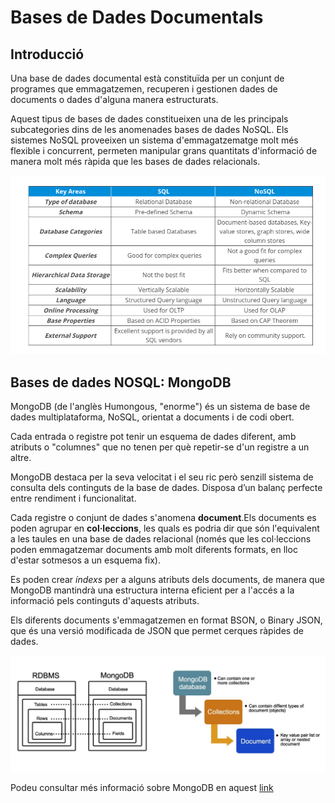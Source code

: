 # Bases de Dades Documentals 

## Introducció

Una base de dades documental està constituïda per un conjunt de programes que emmagatzemen, recuperen i gestionen dades de documents o dades d'alguna manera estructurats.

Aquest tipus de bases de dades constitueixen una de les principals subcategories dins de les anomenades bases de dades NoSQL. Els sistemes NoSQL proveeixen un sistema d'emmagatzematge molt més flexible i concurrent, permeten manipular grans quantitats d'informació de manera molt més 
ràpida que les bases de dades relacionals.

![Tabla](https://github.com/fbarraga/Python/blob/master/master/assets/bdnosql2.png?raw=true)

## Bases de dades NOSQL: MongoDB

MongoDB (de l'anglès Humongous, "enorme") és un sistema de base de dades multiplataforma, NoSQL, orientat a documents i de codi obert.

Cada entrada o registre pot tenir un esquema de dades diferent, amb atributs o "columnes" que no tenen per què repetir-se d'un registre a un altre.

MongoDB destaca per la seva velocitat i el seu ric però senzill sistema de consulta dels continguts de la base de dades. Disposa d’un balanç perfecte entre rendiment i funcionalitat.

Cada registre o conjunt de dades s'anomena **document**.Els documents es poden agrupar en **col·leccions**, les quals es podria dir que són l'equivalent a les taules en una base de dades 
relacional (només que les col·leccions poden emmagatzemar documents amb molt diferents formats, en lloc d'estar sotmesos a un esquema fix).

Es poden crear *índexs* per a alguns atributs dels documents, de manera que MongoDB mantindrà una estructura interna eficient per a l'accés a la informació pels continguts d'aquests atributs.

Els diferents documents s'emmagatzemen en format BSON, o Binary JSON, que és una versió modificada de JSON que permet cerques ràpides de dades.

![Tabla](https://github.com/fbarraga/Python/blob/master/master/assets/mongodb.png?raw=true)

Podeu consultar més informació sobre MongoDB en aquest [link](https://www.educba.com/what-is-mongodb/)

